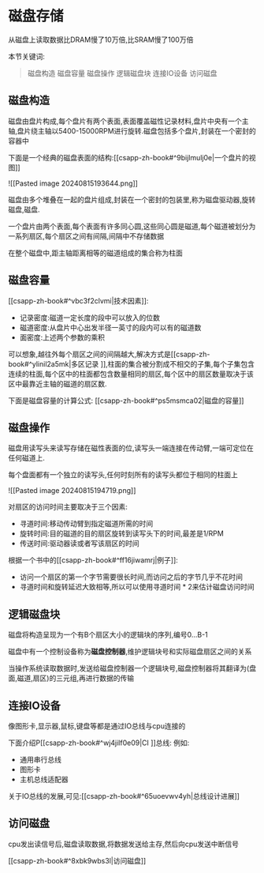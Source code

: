 # 磁盘存储

从磁盘上读取数据比DRAM慢了10万倍,比SRAM慢了100万倍

本节关键词:
> 磁盘构造
> 磁盘容量
> 磁盘操作
> 逻辑磁盘块
> 连接IO设备
> 访问磁盘

## 磁盘构造

磁盘由盘片构成,每个盘片有两个表面,表面覆盖磁性记录材料,盘片中央有一个主轴,盘片绕主轴以5400-15000RPM进行旋转.磁盘包括多个盘片,封装在一个密封的容器中

下面是一个经典的磁盘表面的结构:[[csapp-zh-book#^9bijlmulj0e|一个盘片的视图]]


![[Pasted image 20240815193644.png]]

磁盘由多个堆叠在一起的盘片组成,封装在一个密封的包装里,称为磁盘驱动器,旋转磁盘,磁盘.

一个盘片由两个表面,每个表面有许多同心圆,这些同心圆是磁道,每个磁道被划分为一系列扇区,每个扇区之间有间隔,间隔中不存储数据

在整个磁盘中,距主轴距离相等的磁道组成的集合称为柱面

## 磁盘容量

[[csapp-zh-book#^vbc3f2clvmi|技术因素]]:

- 记录密度:磁道一定长度的段中可以放入的位数
- 磁道密度:从盘片中心出发半径一英寸的段内可以有的磁道数
- 面密度:上述两个参数的乘积

可以想象,越往外每个扇区之间的间隔越大,解决方式是[[csapp-zh-book#^ylinil2a5mk|多区记录 ]],柱面的集合被分割成不相交的子集,每个子集包含连续的柱面,每个区中的柱面都包含数量相同的扇区,每个区中的扇区数量取决于该区中最靠近主轴的磁道的扇区数.

下面是磁盘容量的计算公式:
[[csapp-zh-book#^ps5msmca02|磁盘的容量]]

## 磁盘操作

磁盘用读写头来读写存储在磁性表面的位,读写头一端连接在传动臂,一端可定位在任何磁道上.

每个盘面都有一个独立的读写头,任何时刻所有的读写头都位于相同的柱面上

![[Pasted image 20240815194719.png]]

对扇区的访问时间主要取决于三个因素:
- 寻道时间:移动传动臂到指定磁道所需的时间
- 旋转时间:目的磁道的目的扇区旋转到读写头下的时间,最差是1/RPM
- 传送时间:驱动器读或者写该扇区的时间

根据一个书中的[[csapp-zh-book#^ff16jiwamrj|例子]]:

- 访问一个扇区的第一个字节需要很长时间,而访问之后的字节几乎不花时间
- 寻道时间和旋转延迟大致相等,所以可以使用寻道时间 * 2来估计磁盘访问时间

## 逻辑磁盘块

磁盘将构造呈现为一个有B个扇区大小的逻辑块的序列,编号0...B-1

磁盘中有一个控制设备称为**磁盘控制器**,维护逻辑块号和实际磁盘扇区之间的关系

当操作系统读取数据时,发送给磁盘控制器一个逻辑块号,磁盘控制器将其翻译为(盘面,磁道,扇区)的三元组,再进行数据的传输

## 连接IO设备

像图形卡,显示器,鼠标,键盘等都是通过IO总线与cpu连接的

下面介绍P[[csapp-zh-book#^wj4jilf0e09|CI ]]总线:
例如:

- 通用串行总线
- 图形卡
- 主机总线适配器

关于IO总线的发展,可见:[[csapp-zh-book#^65uoevwv4yh|总线设计进展]]

## 访问磁盘

 cpu发出读信号后,磁盘读取数据,将数据发送给主存,然后向cpu发送中断信号
 
 [[csapp-zh-book#^8xbk9wbs3l|访问磁盘]]

